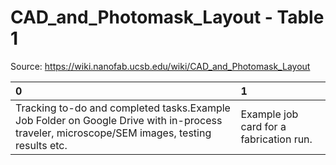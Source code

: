 # CAD_and_Photomask_Layout - Table 1

Source: https://wiki.nanofab.ucsb.edu/wiki/CAD_and_Photomask_Layout

| 0                                                                                                                                           | 1                                       |
|:--------------------------------------------------------------------------------------------------------------------------------------------|:----------------------------------------|
| Tracking to-do and completed tasks.Example Job Folder on Google Drive with in-process traveler, microscope/SEM images, testing results etc. | Example job card for a fabrication run. |